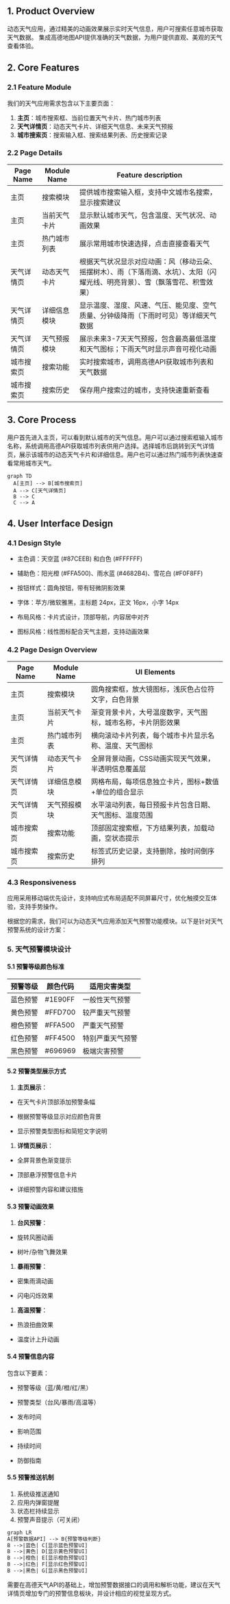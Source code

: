 ## 1. Product Overview

动态天气应用，通过精美的动画效果展示实时天气信息，用户可搜索任意城市获取天气数据。
集成高德地图API提供准确的天气数据，为用户提供直观、美观的天气查看体验。

## 2. Core Features

### 2.1 Feature Module

我们的天气应用需求包含以下主要页面：

1. **主页**：城市搜索框、当前位置天气卡片、热门城市列表
2. **天气详情页**：动态天气卡片、详细天气信息、未来天气预报
3. **城市搜索页**：搜索输入框、搜索结果列表、历史搜索记录

### 2.2 Page Details

| Page Name | Module Name | Feature description                                             |
| --------- | ----------- | --------------------------------------------------------------- |
| 主页        | 搜索模块        | 提供城市搜索输入框，支持中文城市名搜索，显示搜索建议                                      |
| 主页        | 当前天气卡片      | 显示默认城市天气，包含温度、天气状况、动画效果                                         |
| 主页        | 热门城市列表      | 展示常用城市快速选择，点击直接查看天气                                             |
| 天气详情页     | 动态天气卡片      | 根据天气状况显示对应动画：风（移动云朵、摇摆树木）、雨（下落雨滴、水坑）、太阳（闪耀光线、明亮背景）、雪（飘落雪花、积雪效果） |
| 天气详情页     | 详细信息模块      | 显示温度、湿度、风速、气压、能见度、空气质量、分钟级降雨（下雨时可见）等详细天气数据                      |
| 天气详情页     | 天气预报模块      | 展示未来3-7天天气预报，包含最高最低温度和天气图标；下雨天气时显示声音可视化动画                       |
| 城市搜索页     | 搜索功能        | 实时搜索城市，调用高德API获取城市列表和天气数据                                       |
| 城市搜索页     | 搜索历史        | 保存用户搜索过的城市，支持快速重新查看                                             |

## 3. Core Process

用户首先进入主页，可以看到默认城市的天气信息。用户可以通过搜索框输入城市名称，系统调用高德API获取城市列表供用户选择。选择城市后跳转到天气详情页，展示该城市的动态天气卡片和详细信息。用户也可以通过热门城市列表快速查看常用城市天气。

```mermaid
graph TD
  A[主页] --> B[城市搜索页]
  A --> C[天气详情页]
  B --> C
  C --> A
```

## 4. User Interface Design

### 4.1 Design Style

* 主色调：天空蓝 (#87CEEB) 和白色 (#FFFFFF)

* 辅助色：阳光橙 (#FFA500)、雨水蓝 (#4682B4)、雪花白 (#F0F8FF)

* 按钮样式：圆角按钮，带有轻微阴影效果

* 字体：苹方/微软雅黑，主标题 24px，正文 16px，小字 14px

* 布局风格：卡片式设计，顶部导航，内容居中对齐

* 图标风格：线性图标配合天气主题，支持动画效果

### 4.2 Page Design Overview

| Page Name | Module Name | UI Elements                    |
| --------- | ----------- | ------------------------------ |
| 主页        | 搜索模块        | 圆角搜索框，放大镜图标，浅灰色占位符文字，白色背景      |
| 主页        | 当前天气卡片      | 渐变背景卡片，大号温度数字，天气图标，城市名称，卡片阴影效果 |
| 主页        | 热门城市列表      | 横向滚动卡片列表，每个城市卡片显示名称、温度、天气图标    |
| 天气详情页     | 动态天气卡片      | 全屏背景动画，CSS动画实现天气效果，半透明信息覆盖层    |
| 天气详情页     | 详细信息模块      | 网格布局，每项信息独立卡片，图标+数值+单位的组合显示    |
| 天气详情页     | 天气预报模块      | 水平滚动列表，每日预报卡片包含日期、天气图标、温度范围    |
| 城市搜索页     | 搜索功能        | 顶部固定搜索框，下方结果列表，加载动画，空状态提示      |
| 城市搜索页     | 搜索历史        | 标签式历史记录，支持删除，按时间倒序排列           |

### 4.3 Responsiveness

应用采用移动端优先设计，支持响应式布局适配不同屏幕尺寸，优化触摸交互体验，支持手势操作。

根据您的需求，我们可以为动态天气应用添加天气预警功能模块。以下是针对天气预警系统的设计方案：

### 5. 天气预警模块设计

#### 5.1 预警等级颜色标准

| 预警等级 | 颜色代码    | 适用灾害类型   |
| ---- | ------- | -------- |
| 蓝色预警 | #1E90FF | 一般性天气预警  |
| 黄色预警 | #FFD700 | 较严重天气预警  |
| 橙色预警 | #FFA500 | 严重天气预警   |
| 红色预警 | #FF4500 | 特别严重天气预警 |
| 黑色预警 | #696969 | 极端灾害预警   |

#### 5.2 预警类型展示方式

1. **主页展示**：

* 在天气卡片顶部添加预警条幅

* 根据预警等级显示对应颜色背景

* 显示预警类型图标和简短文字说明

1. **详情页展示**：

* 全屏背景色渐变提示

* 顶部悬浮预警信息卡片

* 详细预警内容和建议措施

#### 5.3 预警动画效果

1. **台风预警**：

* 旋转风圈动画

* 树叶/杂物飞舞效果

1. **暴雨预警**：

* 密集雨滴动画

* 闪电闪烁效果

1. **高温预警**：

* 热浪扭曲效果

* 温度计上升动画

#### 5.4 预警信息内容

包含以下要素：

* 预警等级（蓝/黄/橙/红/黑）

* 预警类型（台风/暴雨/高温等）

* 发布时间

* 影响范围

* 持续时间

* 防御指南

#### 5.5 预警推送机制

1. 系统级推送通知
2. 应用内弹窗提醒
3. 状态栏持续显示
4. 预警声音提示（可关闭）

```HTML
graph LR
A[预警数据API] --> B{预警等级判断}
B -->|蓝色| C[显示蓝色预警UI]
B -->|黄色| D[显示黄色预警UI]
B -->|橙色| E[显示橙色预警UI]
B -->|红色| F[显示红色预警UI]
B -->|黑色| G[显示黑色预警UI]
```

需要在高德天气API的基础上，增加预警数据接口的调用和解析功能，建议在天气详情页增加专门的预警信息板块，并设计相应的视觉呈现方式。
